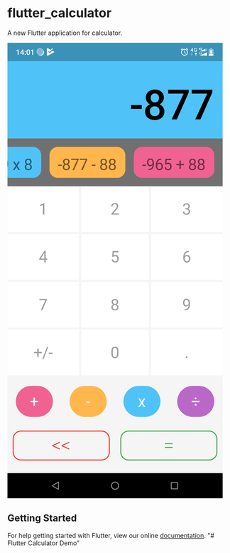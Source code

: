 # flutter_calculator

A new Flutter application for calculator.

![Image](https://github.com/Tamas2016/Flutter_Calculator/raw/master/Screenshots/2.png)

## Getting Started

For help getting started with Flutter, view our online
[documentation](https://flutter.io/).
"# Flutter Calculator Demo" 
